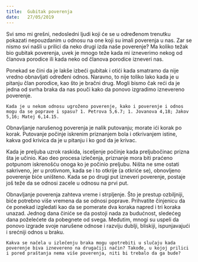 ```yaml
---
title:  Gubitak poverenja
date:   27/05/2019
---
```


Svi smo mi grešni, nedosledni ljudi koji će se u određenom trenutku pokazati nepouzdanim u odnosu na one koji su imali poverenja u nas. Zar se nismo svi našli u prilici da neko drugi izda naše poverenje? Ma koliko težak bio gubitak poverenja, uvek je mnogo teže kada mi izneverimo nekog od članova porodice ili kada neko od članova porodice izneveri nas.

Ponekad se čini da je lakše izbeći gubitak i otići kada smatramo da nije vredno obnavljati određeni odnos. Naravno, to nije toliko lako kada je u pitanju član porodice, kao što je bračni drug. Mogli bismo čak reći da je jedna od svrha braka da nas pouči kako da ponovo izgradimo iznevereno poverenje.

`Kada je u nekom odnosu ugroženo poverenje, kako i poverenje i odnos mogu da se poprave i spasu? 1. Petrova 5,6.7; 1. Jovanova 4,18; Jakov 5,16; Matej 6,14.15.`

Obnavljanje narušenog poverenja je nalik putovanju; morate ići korak po korak. Putovanje počinje iskrenim priznanjem bola i otkrivanjem istine, kakva god krivica da je u pitanju i ko god da je krivac.

Kada je preljuba uzrok raskida, isceljenje počinje kada preljubočinac prizna šta je učinio. Kao deo procesa izlečenja, priznanje mora biti praćeno potpunom iskrenošću onoga ko je počinio preljubu. Ništa ne sme ostati sakriveno, jer u protivnom, kada se i to otkrije (a otkriće se), obnovljeno poverenje biće uništeno. Kada se po drugi put izneveri poverenje, postaje još teže da se odnosi zacele u odnosu na prvi put.

Obnavljanje poverenja zahteva vreme i strpljenje. Što je prestup ozbiljniji, biće potrebno više vremena da se odnosi poprave. Prihvatite činjenicu da će ponekad izgledati kao da se pomerate dva koraka napred i tri koraka unazad. Jednog dana činiće se da postoji nada za budućnost, sledećeg dana poželećete da pobegnete od svega. Međutim, mnogi su uspeli da ponovo izgrade svoje narušene odnose i razviju dublji, bliskiji, ispunjavajući i srećniji odnos u braku.

`Kakva se načela u izlečenju braka mogu upotrebiti u slučaju kada poverenje biva iznevereno na drugačiji način? Takođe, u kojoj prilici i pored praštanja nema više poverenja, niti bi trebalo da ga bude? `
